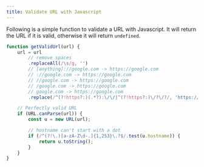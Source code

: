 ```yaml
---
title: Validate URL with Javascript
---
```


Following is a simple function to validate a URL with Javascript. It will return the URL if it is valid, otherwise it will return `undefined`.

```javascript
function getValidUrl(url) {
	url = url
		// remove spaces
		.replaceAll(/\s/g, '')
		// [anything]://google.com -> https://google.com
		// ://google.com -> https://google.com
		// //google.com -> https://google.com
		// /google.com -> https://google.com
		// google.com -> https://google.com
		.replace(/^(?!https?:)(.*?):\/\/|^(?!https?:)\/?\/?/, 'https://');

	// Perfectly valid URL
	if (URL.canParse(url)) {
		const u = new URL(url);

		// hostname can't start with a dot
		if (/^(?!\.)[a-zA-Z\d-.]{1,253}\.?$/.test(u.hostname)) {
			return u.toString();
		}
	}
}
```